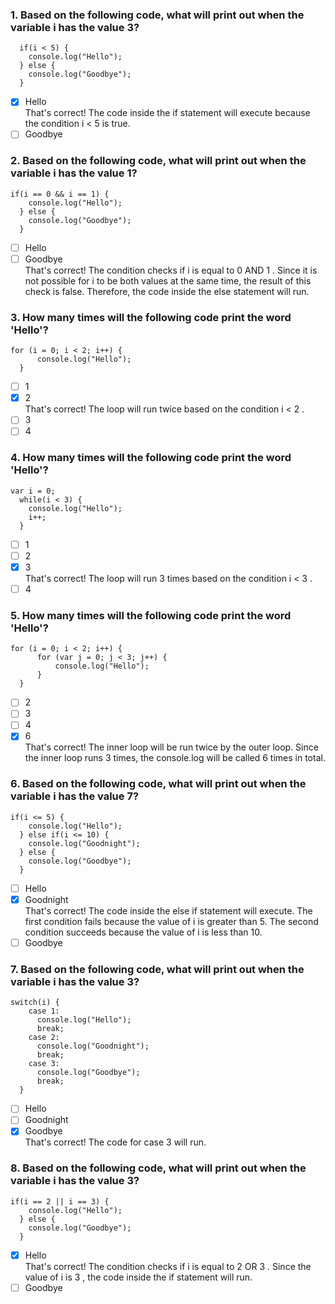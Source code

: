 ### 1. Based on the following code, what will print out when the variable i has the value 3?

```
  if(i < 5) {
    console.log("Hello");
  } else {
    console.log("Goodbye");
  }
```

- [x] Hello <br>
      That's correct! The code inside the if statement will execute because the condition i < 5 is true.
- [ ] Goodbye

### 2. Based on the following code, what will print out when the variable i has the value 1?

```
if(i == 0 && i == 1) {
    console.log("Hello");
  } else {
    console.log("Goodbye");
  }
```

- [ ] Hello
- [ ] Goodbye <br>
      That's correct! The condition checks if i is equal to 0 AND 1 . Since it is not possible for i to be both values at the same time, the result of this check is false. Therefore, the code inside the else statement will run.

### 3. How many times will the following code print the word 'Hello'?

```
for (i = 0; i < 2; i++) {
      console.log("Hello");
  }
```

- [ ] 1
- [x] 2 <br>
      That's correct! The loop will run twice based on the condition i < 2 .
- [ ] 3
- [ ] 4

### 4. How many times will the following code print the word 'Hello'?

```
var i = 0;
  while(i < 3) {
    console.log("Hello");
    i++;
  }
```

- [ ] 1
- [ ] 2
- [x] 3 <br>
      That's correct! The loop will run 3 times based on the condition i < 3 .
- [ ] 4

### 5. How many times will the following code print the word 'Hello'?

```
for (i = 0; i < 2; i++) {
      for (var j = 0; j < 3; j++) {
          console.log("Hello");
      }​
  }
```

- [ ] 2
- [ ] 3
- [ ] 4
- [x] 6 <br>
      That's correct! The inner loop will be run twice by the outer loop. Since the inner loop runs 3 times, the console.log will be called 6 times in total.

### 6. Based on the following code, what will print out when the variable i has the value 7?

```
if(i <= 5) {
    console.log("Hello");
  } else if(i <= 10) {
    console.log("Goodnight");
  } else {
    console.log("Goodbye");
  }
```

- [ ] Hello
- [x] Goodnight <br>
      That's correct! The code inside the else if statement will execute. The first condition fails because the value of i is greater than 5. The second condition succeeds because the value of i is less than 10.
- [ ] Goodbye

### 7. Based on the following code, what will print out when the variable i has the value 3?

```
switch(i) {
    case 1:
      console.log("Hello");
      break;
    case 2:
      console.log("Goodnight");
      break;
    case 3:
      console.log("Goodbye");
      break;
  }
```

- [ ] Hello
- [ ] Goodnight
- [x] Goodbye <br>
      That's correct! The code for case 3 will run.

### 8. Based on the following code, what will print out when the variable i has the value 3?

```
if(i == 2 || i == 3) {
    console.log("Hello");
  } else {
    console.log("Goodbye");
  }
```

- [x] Hello <br>
      That's correct! The condition checks if i is equal to 2 OR 3 . Since the value of i is 3 , the code inside the if statement will run.
- [ ] Goodbye
